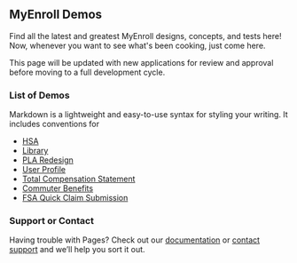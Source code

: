 ## MyEnroll Demos

Find all the latest and greatest MyEnroll designs, concepts, and tests here! Now, whenever you want to see what's been cooking, just come here.

This page will be updated with new applications for review and approval before moving to a full development cycle. 

### List of Demos

Markdown is a lightweight and easy-to-use syntax for styling your writing. It includes conventions for

* [HSA](HSA/)
* [Library](Library/)
* [PLA Redesign](PLA_Redesign/)
* [User Profile](UserProfile/)
* [Total Compensation Statement](TotalCompStatement/)
* [Commuter Benefits](CommuterBenefits/)
* [FSA Quick Claim Submission](submitFSA/)



### Support or Contact

Having trouble with Pages? Check out our [documentation](https://help.github.com/categories/github-pages-basics/) or [contact support](https://github.com/contact) and we’ll help you sort it out.
